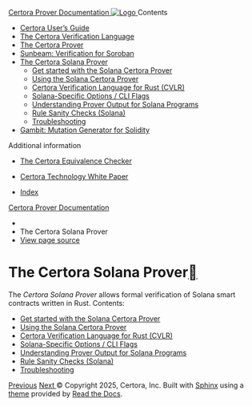 [ Certora Prover Documentation ![Logo](https://docs.certora.com/en/latest/_static/Certora_Logo_Black.svg) ](https://docs.certora.com/en/latest/index.html)
Contents
  * [Certora User’s Guide](https://docs.certora.com/en/latest/docs/user-guide/index.html)
  * [The Certora Verification Language](https://docs.certora.com/en/latest/docs/cvl/index.html)
  * [The Certora Prover](https://docs.certora.com/en/latest/docs/prover/index.html)
  * [Sunbeam: Verification for Soroban](https://docs.certora.com/en/latest/docs/sunbeam/index.html)
  * [The Certora Solana Prover](https://docs.certora.com/en/latest/docs/solana/index.html)
    * [Get started with the Solana Certora Prover](https://docs.certora.com/en/latest/docs/solana/installation.html)
    * [Using the Solana Certora Prover](https://docs.certora.com/en/latest/docs/solana/usage.html)
    * [Certora Verification Language for Rust (CVLR)](https://docs.certora.com/en/latest/docs/solana/speclanguage.html)
    * [Solana-Specific Options / CLI Flags](https://docs.certora.com/en/latest/docs/solana/options.html)
    * [Understanding Prover Output for Solana Programs](https://docs.certora.com/en/latest/docs/solana/output.html)
    * [Rule Sanity Checks (Solana)](https://docs.certora.com/en/latest/docs/solana/sanity.html)
    * [Troubleshooting](https://docs.certora.com/en/latest/docs/solana/troubleshooting.html)
  * [Gambit: Mutation Generator for Solidity](https://docs.certora.com/en/latest/docs/gambit/index.html)


Additional information
  * [The Certora Equivalence Checker](https://docs.certora.com/en/latest/docs/equiv-check/index.html)
  * [Certora Technology White Paper](https://docs.certora.com/en/latest/docs/whitepaper/index.html)


  * [Index](https://docs.certora.com/en/latest/genindex.html)


[Certora Prover Documentation](https://docs.certora.com/en/latest/index.html)
  * [](https://docs.certora.com/en/latest/index.html)
  * The Certora Solana Prover
  * [ View page source](https://docs.certora.com/en/latest/_sources/docs/solana/index.rst.txt)


# The Certora Solana Prover[](https://docs.certora.com/en/latest/docs/solana/index.html#the-certora-solana-prover "Link to this heading")
The _Certora Solana Prover_ allows formal verification of Solana smart contracts written in Rust.
Contents:
  * [Get started with the Solana Certora Prover](https://docs.certora.com/en/latest/docs/solana/installation.html)
  * [Using the Solana Certora Prover](https://docs.certora.com/en/latest/docs/solana/usage.html)
  * [Certora Verification Language for Rust (CVLR)](https://docs.certora.com/en/latest/docs/solana/speclanguage.html)
  * [Solana-Specific Options / CLI Flags](https://docs.certora.com/en/latest/docs/solana/options.html)
  * [Understanding Prover Output for Solana Programs](https://docs.certora.com/en/latest/docs/solana/output.html)
  * [Rule Sanity Checks (Solana)](https://docs.certora.com/en/latest/docs/solana/sanity.html)
  * [Troubleshooting](https://docs.certora.com/en/latest/docs/solana/troubleshooting.html)


[ Previous](https://docs.certora.com/en/latest/docs/sunbeam/troubleshooting.html "Troubleshooting") [Next ](https://docs.certora.com/en/latest/docs/solana/installation.html "Get started with the Solana Certora Prover")
© Copyright 2025, Certora, Inc.
Built with [Sphinx](https://www.sphinx-doc.org/) using a [theme](https://github.com/readthedocs/sphinx_rtd_theme) provided by [Read the Docs](https://readthedocs.org). 
